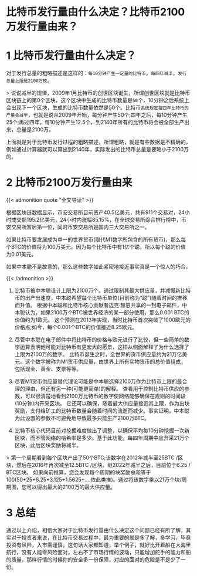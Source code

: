 # 比特币发行量由什么决定？比特币2100万发行量由来？


# 1 比特币发行量由什么决定？
对于发行总量的粗略描述是这样的：`每10分钟产生一定量的比特币`，`每四年减半`，`发行总量上限是2100万枚`。

&gt; 说说减半的规律，2009年1月比特币的创世区块诞生，所谓创世区块就是比特币区块链上的第0个区块，这个区块中生成的比特币数量是`50`个，10分钟之后系统上会出现下一个区块，生成的比特币数量依然是50个。比特币`系统规定每四年比特币的产量会减半`，也就是说从2009年开始，每分钟产生50个;四年之后，每10分钟产生25个;再过四年，每10分钟产生12.5个，到2140年所有的比特币将会被全部生产出来，总量是2100万。

上面就是对于比特币发行过程的粗略描述，所谓粗略，就是有些数据是不精确的，例如通过计算器就可以算出到2140年，实际发出的比特币总量是要略小于2100万的。

# 2 比特币2100万发行量由来
{{&lt; admonition quote &#34;全文导读&#34; &gt;}}

根据区块链数据显示，币安交易所目前资产40.5亿美元，共有911个交易对，24小时成交额195.2亿美元，24小时内涨幅85.15%，在全球交易所综合排行榜中，币安交易所暂居第一位，同时币安交易所是国内三大交易所之一。

如果比特币要发展成为单一的世界货币(取代M1数字所包含的所有货币)，那么每个BTC的价值将为100万美元。因为每个比特币中有1亿个聪，所以每个聪的价值为0.01美元。

如果中本聪不是故意的，那么这些数字如此紧密地接近事实真是一个惊人的巧合。

{{&lt; /admonition &gt;}}

1. 比特币被中本聪设计上限为2100万个。通过限制其最大供应量，并减慢新比特币的出产出速度，中本聪希望每个比特币单位(目前称为“聪”)随着时间的推移而升值。
根据中本聪和比特币核心贡献者迈克·赫恩共享的一封电子邮件，中本聪认为，如果2100万个BTC被世界经济的某一部分使用，那么0.001 BTC的价值约为1欧元。
这个预测在2013年实现，当时比特币首次突破了1000欧元的价格点;如今，每个0.001个BTC的价值接近8.25欧元。

2. 尽管中本聪在电子邮件中将比特币的价格与欧元进行了比较，但一些简单的数学运算表明他可能对比特币有更宏大的愿景，这样从侧面解释了为什么选择了上限为2100万的数字。
比特币诞生之时，全世界的货币供应量约为21万亿美元。这个数字被称为M1货币供应量，由世界上所有实物货币的总价值组成，包括现金、黄金、支票等等。

3. 尽管M1货币供应量替代理论可能是中本聪选择2100万作为比特币上限的最合理的理由，但还有另一种(可能更简单)的解释。
查看用于控制比特币供应的参数，可以很清楚地看到2100万比特币的数字使网络能够确保在规则的时间段(10分钟)内开采区块。
它还可以确保，随着最大供应量接近其上限，作为出块奖励，支付给矿工的比特币数量会随着时间的流逝而减少。事实证明，中本聪为此设置的参数不可避免地导致最多只能生产2100万BTC。

4. 比特币核心代码目前对挖掘难度做出了调整，以确保平均每10分钟挖掘一次新区块，而不管网络的哈希率是多少。基于此功能，每四年周期中应开采21万个区块，此后区块奖励将减半。

&gt; 第一个周期看到每个区块产出了50个BTC;该数字在2012年减半至25BTC /区块，然后在2016年再次减至12.5BTC /区块。继2022年减半之后，目前位于6.25 / BTC区块。
如果向前推算，您会发现每个周期的块奖励总和等于100(50&#43;25&#43;6.25&#43;3.125&#43;1.5625&#43;….依此类推)。通过将该数字乘以21万个块/周期图，您可以得出最大的2100万的最大供应量。

# 3 总结
通过以上介绍，相信大家对于比特币发行量由什么决定这个问题已经有所了解，其实对于投资者来说，在比特币交易过程中，最为重要的就是多了解，多学习，毕竟投资有风险，入市需谨慎，这句话大家都知道，举个例子，就好比开着船在大海里航行，没有人能零风险面对，左右不了市场行情的波动，只能增加舵手的能力和船的质量，那样行情的时候你的安全多一份保障，对应的面对的危险是不是少了一份。
